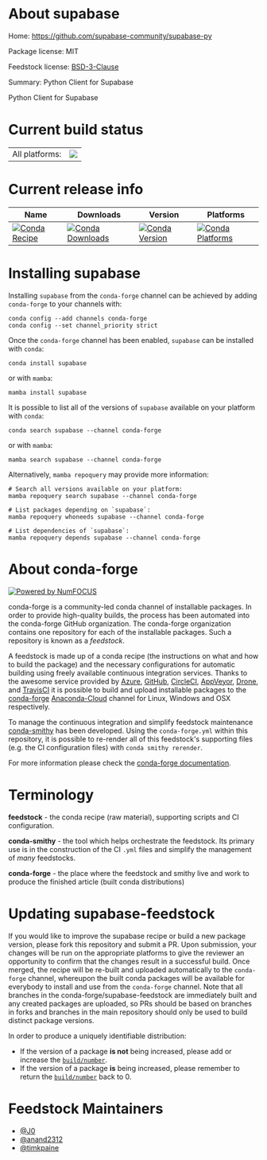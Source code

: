 About supabase
==============

Home: https://github.com/supabase-community/supabase-py

Package license: MIT

Feedstock license: [BSD-3-Clause](https://github.com/conda-forge/supabase-feedstock/blob/main/LICENSE.txt)

Summary: Python Client for Supabase

Python Client for Supabase


Current build status
====================


<table><tr><td>All platforms:</td>
    <td>
      <a href="https://dev.azure.com/conda-forge/feedstock-builds/_build/latest?definitionId=18051&branchName=main">
        <img src="https://dev.azure.com/conda-forge/feedstock-builds/_apis/build/status/supabase-feedstock?branchName=main">
      </a>
    </td>
  </tr>
</table>

Current release info
====================

| Name | Downloads | Version | Platforms |
| --- | --- | --- | --- |
| [![Conda Recipe](https://img.shields.io/badge/recipe-supabase-green.svg)](https://anaconda.org/conda-forge/supabase) | [![Conda Downloads](https://img.shields.io/conda/dn/conda-forge/supabase.svg)](https://anaconda.org/conda-forge/supabase) | [![Conda Version](https://img.shields.io/conda/vn/conda-forge/supabase.svg)](https://anaconda.org/conda-forge/supabase) | [![Conda Platforms](https://img.shields.io/conda/pn/conda-forge/supabase.svg)](https://anaconda.org/conda-forge/supabase) |

Installing supabase
===================

Installing `supabase` from the `conda-forge` channel can be achieved by adding `conda-forge` to your channels with:

```
conda config --add channels conda-forge
conda config --set channel_priority strict
```

Once the `conda-forge` channel has been enabled, `supabase` can be installed with `conda`:

```
conda install supabase
```

or with `mamba`:

```
mamba install supabase
```

It is possible to list all of the versions of `supabase` available on your platform with `conda`:

```
conda search supabase --channel conda-forge
```

or with `mamba`:

```
mamba search supabase --channel conda-forge
```

Alternatively, `mamba repoquery` may provide more information:

```
# Search all versions available on your platform:
mamba repoquery search supabase --channel conda-forge

# List packages depending on `supabase`:
mamba repoquery whoneeds supabase --channel conda-forge

# List dependencies of `supabase`:
mamba repoquery depends supabase --channel conda-forge
```


About conda-forge
=================

[![Powered by
NumFOCUS](https://img.shields.io/badge/powered%20by-NumFOCUS-orange.svg?style=flat&colorA=E1523D&colorB=007D8A)](https://numfocus.org)

conda-forge is a community-led conda channel of installable packages.
In order to provide high-quality builds, the process has been automated into the
conda-forge GitHub organization. The conda-forge organization contains one repository
for each of the installable packages. Such a repository is known as a *feedstock*.

A feedstock is made up of a conda recipe (the instructions on what and how to build
the package) and the necessary configurations for automatic building using freely
available continuous integration services. Thanks to the awesome service provided by
[Azure](https://azure.microsoft.com/en-us/services/devops/), [GitHub](https://github.com/),
[CircleCI](https://circleci.com/), [AppVeyor](https://www.appveyor.com/),
[Drone](https://cloud.drone.io/welcome), and [TravisCI](https://travis-ci.com/)
it is possible to build and upload installable packages to the
[conda-forge](https://anaconda.org/conda-forge) [Anaconda-Cloud](https://anaconda.org/)
channel for Linux, Windows and OSX respectively.

To manage the continuous integration and simplify feedstock maintenance
[conda-smithy](https://github.com/conda-forge/conda-smithy) has been developed.
Using the ``conda-forge.yml`` within this repository, it is possible to re-render all of
this feedstock's supporting files (e.g. the CI configuration files) with ``conda smithy rerender``.

For more information please check the [conda-forge documentation](https://conda-forge.org/docs/).

Terminology
===========

**feedstock** - the conda recipe (raw material), supporting scripts and CI configuration.

**conda-smithy** - the tool which helps orchestrate the feedstock.
                   Its primary use is in the construction of the CI ``.yml`` files
                   and simplify the management of *many* feedstocks.

**conda-forge** - the place where the feedstock and smithy live and work to
                  produce the finished article (built conda distributions)


Updating supabase-feedstock
===========================

If you would like to improve the supabase recipe or build a new
package version, please fork this repository and submit a PR. Upon submission,
your changes will be run on the appropriate platforms to give the reviewer an
opportunity to confirm that the changes result in a successful build. Once
merged, the recipe will be re-built and uploaded automatically to the
`conda-forge` channel, whereupon the built conda packages will be available for
everybody to install and use from the `conda-forge` channel.
Note that all branches in the conda-forge/supabase-feedstock are
immediately built and any created packages are uploaded, so PRs should be based
on branches in forks and branches in the main repository should only be used to
build distinct package versions.

In order to produce a uniquely identifiable distribution:
 * If the version of a package **is not** being increased, please add or increase
   the [``build/number``](https://docs.conda.io/projects/conda-build/en/latest/resources/define-metadata.html#build-number-and-string).
 * If the version of a package **is** being increased, please remember to return
   the [``build/number``](https://docs.conda.io/projects/conda-build/en/latest/resources/define-metadata.html#build-number-and-string)
   back to 0.

Feedstock Maintainers
=====================

* [@J0](https://github.com/J0/)
* [@anand2312](https://github.com/anand2312/)
* [@timkpaine](https://github.com/timkpaine/)


<!-- dummy commit to enable rerendering -->

